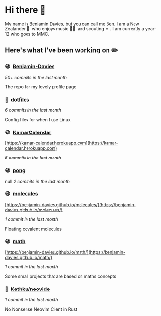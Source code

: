 # Hi there 👋

My name is Benjamin Davies, but you can call me Ben. I am a New Zealander 🥝 &nbsp;who enjoys music 🎸🎷 &nbsp;and scouting ⚜️ . I am currently a year-12 who goes to MMC.

## Here's what I've been working on ✏️


### 😃&nbsp; [Benjamin-Davies](https://github.com/Benjamin-Davies/Benjamin-Davies)

*50+ commits in the last month*

The repo for my lovely profile page


### 🐧&nbsp; [dotfiles](https://github.com/Benjamin-Davies/dotfiles)

*6 commits in the last month*

Config files for when I use Linux


### 😃&nbsp; [KamarCalendar](https://github.com/Benjamin-Davies/KamarCalendar)

[https://kamar-calendar.herokuapp.com](https://kamar-calendar.herokuapp.com)

*5 commits in the last month*




### 😃&nbsp; [pong](https://github.com/Benjamin-Davies/pong)
null
*2 commits in the last month*




### 😃&nbsp; [molecules](https://github.com/Benjamin-Davies/molecules)

[https://benjamin-davies.github.io/molecules/](https://benjamin-davies.github.io/molecules/)

*1 commit in the last month*

Floating covalent molecules


### 😃&nbsp; [math](https://github.com/Benjamin-Davies/math)

[https://benjamin-davies.github.io/math/](https://benjamin-davies.github.io/math/)

*1 commit in the last month*

Some small projects that are based on maths concepts


### 🤵&nbsp; [Kethku/neovide](https://github.com/Kethku/neovide)

*1 commit in the last month*

No Nonsense Neovim Client in Rust

